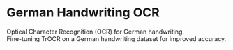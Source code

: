 # German Handwriting OCR  
Optical Character Recognition (OCR) for German handwriting.  
Fine-tuning TrOCR on a German handwriting dataset for improved accuracy.  
